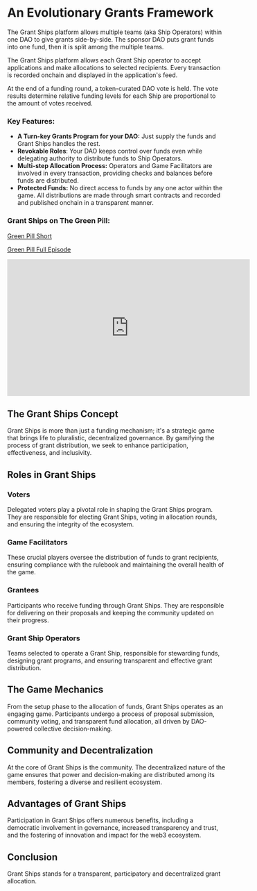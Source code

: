 # An Evolutionary Grants Framework

The Grant Ships platform allows multiple teams (aka Ship Operators) within one DAO to give grants side-by-side. The sponsor DAO puts grant funds into one fund, then it is split among the multiple teams.

The Grant Ships platform allows each Grant Ship operator to accept applications and make allocations to selected recipients. Every transaction is recorded onchain and displayed in the application's feed.

At the end of a funding round, a token-curated DAO vote is held. The vote results determine relative funding levels for each Ship are proportional to the amount of votes received.

### Key Features:

- **A Turn-key Grants Program for your DAO:** Just supply the funds and Grant Ships handles the rest.
- **Revokable Roles**: Your DAO keeps control over funds even while delegating authority to distribute funds to Ship Operators.
- **Multi-step Allocation Process:** Operators and Game Facilitators are involved in every transaction, providing checks and balances before funds are distributed.
- **Protected Funds:** No direct access to funds by any one actor within the game. All distributions are made through smart contracts and recorded and published onchain in a transparent manner.

### Grant Ships on The Green Pill:

[Green Pill Short](https://www.youtube.com/shorts/C1Ntm7pBTUw)

[Green Pill Full Episode](https://www.youtube.com/watch?v=YOpUobBHsm0)

<iframe width="560" height="315" src="https://www.youtube.com/embed/YOpUobBHsm0?si=LAd3FAg5WMVqPGwT" title="YouTube video player" frameborder="0" allow="accelerometer; autoplay; clipboard-write; encrypted-media; gyroscope; picture-in-picture; web-share" referrerpolicy="strict-origin-when-cross-origin" allowfullscreen></iframe>

## The Grant Ships Concept

Grant Ships is more than just a funding mechanism; it's a strategic game that brings life to pluralistic, decentralized governance. By gamifying the process of grant distribution, we seek to enhance participation, effectiveness, and inclusivity.

## Roles in Grant Ships

### Voters

Delegated voters play a pivotal role in shaping the Grant Ships program. They are responsible for electing Grant Ships, voting in allocation rounds, and ensuring the integrity of the ecosystem.

### Game Facilitators

These crucial players oversee the distribution of funds to grant recipients, ensuring compliance with the rulebook and maintaining the overall health of the game.

### Grantees

Participants who receive funding through Grant Ships. They are responsible for delivering on their proposals and keeping the community updated on their progress.

### Grant Ship Operators

Teams selected to operate a Grant Ship, responsible for stewarding funds, designing grant programs, and ensuring transparent and effective grant distribution.

## The Game Mechanics

From the setup phase to the allocation of funds, Grant Ships operates as an engaging game. Participants undergo a process of proposal submission, community voting, and transparent fund allocation, all driven by DAO-powered collective decision-making.

## Community and Decentralization

At the core of Grant Ships is the community. The decentralized nature of the game ensures that power and decision-making are distributed among its members, fostering a diverse and resilient ecosystem.

## Advantages of Grant Ships

Participation in Grant Ships offers numerous benefits, including a democratic involvement in governance, increased transparency and trust, and the fostering of innovation and impact for the web3 ecosystem.

## Conclusion

Grant Ships stands for a transparent, participatory and decentralized grant allocation.
